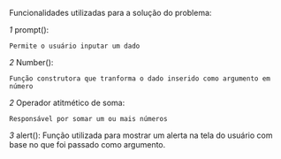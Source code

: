 Funcionalidades utilizadas para a solução do problema:


*1* prompt():

    Permite o usuário inputar um dado


*2* Number():

    Função construtora que tranforma o dado inserido como argumento em número


*2* Operador atitmético de soma:

    Responsável por somar um ou mais números

*3* alert():
    Função utilizada para mostrar um alerta na tela do usuário com base no que foi passado como argumento.

